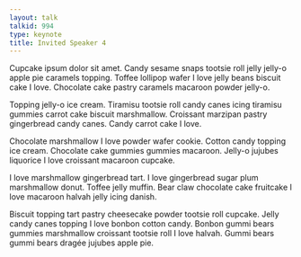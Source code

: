 ```yaml
---
layout: talk
talkid: 994
type: keynote
title: Invited Speaker 4
---
```



Cupcake ipsum dolor sit amet. Candy sesame snaps tootsie roll jelly jelly-o apple pie caramels topping. Toffee lollipop wafer I love jelly beans biscuit cake I love. Chocolate cake pastry caramels macaroon powder jelly-o.

Topping jelly-o ice cream. Tiramisu tootsie roll candy canes icing tiramisu gummies carrot cake biscuit marshmallow. Croissant marzipan pastry gingerbread candy canes. Candy carrot cake I love.

Chocolate marshmallow I love powder wafer cookie. Cotton candy topping ice cream. Chocolate cake gummies gummies macaroon. Jelly-o jujubes liquorice I love croissant macaroon cupcake.

I love marshmallow gingerbread tart. I love gingerbread sugar plum marshmallow donut. Toffee jelly muffin. Bear claw chocolate cake fruitcake I love macaroon halvah jelly icing danish.

Biscuit topping tart pastry cheesecake powder tootsie roll cupcake. Jelly candy canes topping I love bonbon cotton candy. Bonbon gummi bears gummies marshmallow croissant tootsie roll I love halvah. Gummi bears gummi bears dragée jujubes apple pie.
